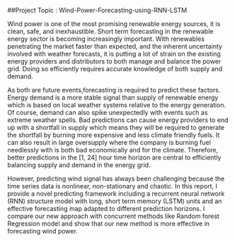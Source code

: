 ##Project Topic : Wind-Power-Forecasting-using-RNN-LSTM

Wind power is one of the most promising renewable energy sources, it is clean, safe, and
inexhaustible. Short term forecasting in the renewable energy sector is becoming increasingly
important. With renewables penetrating the market faster than expected, and the inherent
uncertainty involved with weather forecasts, it is putting a lot of strain on the existing energy
providers and distributors to both manage and balance the power grid. Doing so efficiently
requires accurate knowledge of both supply and demand.

As both are future events,forecasting is required to predict these factors. Energy demand is a more stable signal than
supply of renewable energy which is based on local weather systems relative to the energy
generation. Of course, demand can also spike unexpectedly with events such as extreme
weather spells. Bad predictions can cause energy providers to end up with a shortfall in
supply which means they will be required to generate the shortfall by burning more expensive
and less climate friendly fuels. It can also result in large oversupply where the company is
burning fuel needlessly with is both bad economically and for the climate. Therefore, better
predictions in the [1, 24] hour time horizon are central to efficiently balancing supply and
demand in the energy grid.


However, predicting wind signal has always been challenging because the time series data is
nonlinear, non-stationary and chaotic. In this report, I provide a novel predicting framework
including a recurrent neural network (RNN) structure model with long, short term memory
(LSTM) units and an effective forecasting map adapted to different prediction horizons.
I compare our new approach with concurrent methods like Random forest Regression model
and show that our new method is more effective in forecasting wind power.
